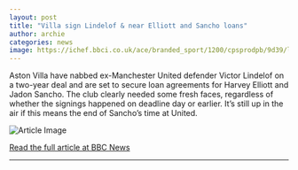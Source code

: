 ```yaml
---
layout: post
title: "Villa sign Lindelof & near Elliott and Sancho loans"
author: archie
categories: news
image: https://ichef.bbci.co.uk/ace/branded_sport/1200/cpsprodpb/9d39/live/ba204dd0-872e-11f0-b391-6936825093bd.png
---
```

Aston Villa have nabbed ex-Manchester United defender Victor Lindelof on a two-year deal and are set to secure loan agreements for Harvey Elliott and Jadon Sancho. The club clearly needed some fresh faces, regardless of whether the signings happened on deadline day or earlier. It’s still up in the air if this means the end of Sancho’s time at United.

![Article Image](https://ichef.bbci.co.uk/ace/branded_sport/1200/cpsprodpb/9d39/live/ba204dd0-872e-11f0-b391-6936825093bd.png)

[Read the full article at BBC News](https://www.bbc.com/sport/football/articles/clyrw00751eo?at_medium=RSS&at_campaign=rss)

---
